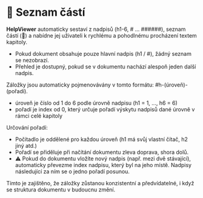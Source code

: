 # 🔖 Seznam částí

**HelpViewer** automaticky sestaví z nadpisů (h1-6, # ... ######), seznam částí (🔖) a nabídne jej uživateli k rychlému a pohodlnému procházení textem kapitoly. 

- Pokud dokument obsahuje pouze hlavní nadpis (h1 / #), žádný seznam se nezobrazí.
- Přehled je dostupný, pokud se v dokumentu nachází alespoň jeden další nadpis.

Záložky jsou automaticky pojmenovávány v tomto formátu: #h-(úroveň)-(pořadí).
  - úroveň je číslo od 1 do 6 podle úrovně nadpisu (h1 = 1, ..., h6 = 6)
  - pořadí je index od 0, který určuje pořadí výskytu nadpisů dané úrovně v rámci celé kapitoly

Určování pořadí:
- Počítadlo je oddělené pro každou úroveň (h1 má svůj vlastní čítač, h2 jiný atd.)
- Pořadí se přiděluje při načítání dokumentu zleva doprava, shora dolů.
- ⚠ Pokud do dokumentu vložíte nový nadpis (např. mezi dvě stávající), automaticky převezme index nadpisu, který byl na jeho místě. Nadpisy následující za ním se o jedno pořadí posunou.

Tímto je zajištěno, že záložky zůstanou konzistentní a předvídatelné, i když se struktura dokumentu v budoucnu změní.
